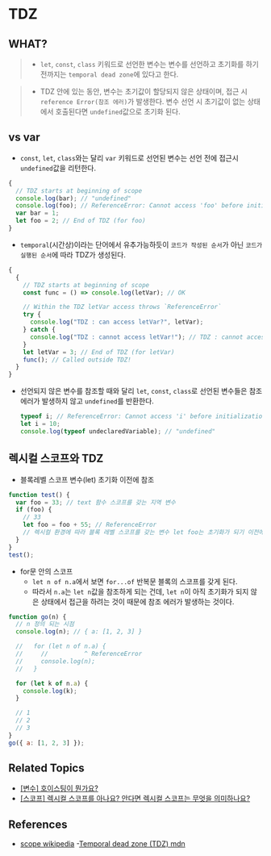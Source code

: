 # TDZ

## WHAT?

> - `let`, `const`, `class` 키워드로 선언한 변수는 변수를 선언하고 초기화를 하기 전까지는 `temporal dead zone`에 있다고 한다.

> - TDZ 안에 있는 동안, 변수는 초기값이 할당되지 않은 상태이며, 접근 시 `reference Error(참조 에러)`가 발생한다. 변수 선언 시 초기값이 없는 상태에서 호출된다면 `undefined`값으로 초기화 된다.

## vs var

- `const`, `let`, `class`와는 달리 `var` 키워드로 선언된 변수는 선언 전에 접근시 `undefined`값을 리턴한다.

```js
{
  // TDZ starts at beginning of scope
  console.log(bar); // "undefined"
  console.log(foo); // ReferenceError: Cannot access 'foo' before initialization
  var bar = 1;
  let foo = 2; // End of TDZ (for foo)
}
```

- `temporal`(시간상)이라는 단어에서 유추가능하듯이 `코드가 작성된 순서`가 아닌 `코드가 실행된 순서`에 따라 TDZ가 생성된다.

```js
{
  {
    // TDZ starts at beginning of scope
    const func = () => console.log(letVar); // OK

    // Within the TDZ letVar access throws `ReferenceError`
    try {
      console.log("TDZ : can access letVar?", letVar);
    } catch {
      console.log("TDZ : cannot access letVar!"); // TDZ : cannot access letVar!
    }
    let letVar = 3; // End of TDZ (for letVar)
    func(); // Called outside TDZ!
  }
}
```

- 선언되지 않은 변수를 참조할 때와 달리 `let`, `const`, `class`로 선언된 변수들은 참조 에러가 발생하지 않고 `undefined`를 반환한다.

  ```js
  typeof i; // ReferenceError: Cannot access 'i' before initialization
  let i = 10;
  console.log(typeof undeclaredVariable); // "undefined"
  ```

## 렉시컬 스코프와 TDZ

- 블록레벨 스코프 변수(let) 초기화 이전에 참조

```js
function test() {
  var foo = 33; // text 함수 스코프를 갖는 지역 변수
  if (foo) {
    // 33
    let foo = foo + 55; // ReferenceError
    // 렉시컬 환경에 따라 블록 레벨 스코프를 갖는 변수 let foo는 초기화가 되기 이전에 참조를 한 것이되기 떄문에 TDZ에서 참조한 것!
  }
}
test();
```

- for문 안의 스코프
  - `let n of n.a`에서 보면 `for...of` 반복문 블록의 스코프를 갖게 된다.
  - 따라서 `n.a`는 `let n`값을 참조하게 되는 건데, `let n`이 아직 초기화가 되지 않은 상태에서 접근을 하려는 것이 때문에 참조 에러가 발생하는 것이다.

```js
function go(n) {
  // n 정의 되는 시점
  console.log(n); // { a: [1, 2, 3] }

  //   for (let n of n.a) {
  //     //          ^ ReferenceError
  //     console.log(n);
  //   }

  for (let k of n.a) {
    console.log(k);
  }

  // 1
  // 2
  // 3
}
go({ a: [1, 2, 3] });
```

## Related Topics

- [[변수] 호이스팅이 뭔가요?](https://github.com/Pyotato/tech_interview/blob/JS/variable/hoisting.md)
- [[스코프] 렉시컬 스코프를 아나요? 안다면 렉시컬 스코프는 무엇을 의미하나요?](https://github.com/Pyotato/tech_interview/blob/JS/scope/types.md#%EB%A0%89%EC%8B%9C%EC%BB%AC-%EC%8A%A4%EC%BD%94%ED%94%84lexical-scope-cf-dynamic-scope)

## References

- [scope wikipedia](<https://en.wikipedia.org/wiki/Scope_(computer_science)>) -[Temporal dead zone (TDZ) mdn](https://developer.mozilla.org/en-US/docs/Web/JavaScript/Reference/Statements/let#temporal_dead_zone_tdz)

